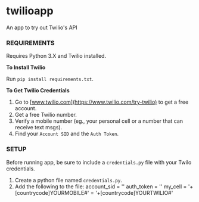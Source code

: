 # twilioapp
An app to try out Twilio's API  

### REQUIREMENTS 

Requires Python 3.X and Twilio installed.  

**To Install Twilio**

Run `pip install requirements.txt`. 

**To Get Twilio Credentials**

1. Go to [www.twilio.com](https://www.twilio.com/try-twilio) to get a free account.
2. Get a free Twilio number.
3. Verify a mobile number (eg., your personal cell or a number that can receive text msgs).
4. Find your `Account SID` and the `Auth Token`.
 
### SETUP

Before running app, be sure to include a `credentials.py` file with your Twilo credentials.

1. Create a python file named `credentials.py`.
2. Add the following to the file:
		account_sid = ''
		auth_token = ''
		my_cell = '+[countrycode]YOURMOBILE#'
		 = '+[countrycode]YOURTWILIO#'


